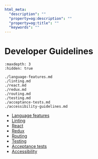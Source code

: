 ```yaml
---
html_meta:
  "description": ""
  "property=og:description": ""
  "property=og:title": ""
  "keywords": ""
---
```


# Developer Guidelines


```{toctree}
:maxdepth: 3
:hidden: true

./language-features.md
./linting.md
./react.md
./redux.md
./routing.md
./testing.md
./acceptance-tests.md
./accessibility-guidelines.md

```

- [Language features](./language-features.md)
- [Linting](./linting.md)
- [React](./react.md)
- [Redux](./redux.md)
- [Routing](./routing.md)
- [Testing](./testing.md)
- [Acceptance tests](./acceptance-tests.md)
- [Accessibility](./accessibility-guidelines.md)
